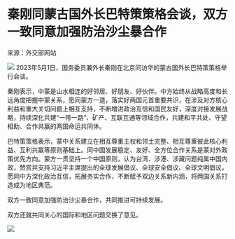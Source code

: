 # 秦刚同蒙古国外长巴特策策格会谈，双方一致同意加强防治沙尘暴合作

来源：外交部网站

![](https://inews.gtimg.com/om_bt/Ox5Cc_TznxAlwx1KAqbLhE4ejF3dpjGQUU9JYURGWmxLsAA/1000)
2023年5月1日，国务委员兼外长秦刚在北京同访华的蒙古国外长巴特策策格举行会谈。

秦刚表示，中蒙是山水相连的好邻居、好朋友、好伙伴。中方始终从战略高度和长远角度把握中蒙关系，愿同蒙方一道，落实好两国元首重要共识，在涉及对方核心利益和重大关切问题上相互支持，不断增进政治互信和国民友好，深度对接发展战略，持续深化共建“一带一路”、矿产、互联互通等领域合作，共建和平共处、守望相助、合作共赢的两国命运共同体。

巴特策策格表示，蒙中关系建立在相互尊重主权和领土完整、相互尊重彼此核心利益、互利共赢等原则基础上。同中国发展稳定、友好、全方位合作关系是蒙对外政策优先方向。蒙方一贯坚持一个中国原则，认为台湾、涉港、涉藏问题纯属中国内政，赞赏并支持习近平主席提出的全球发展倡议、全球安全倡议、全球文明倡议，愿同中方深化政治互信，拓展务实合作，不断赋予双边关系新内涵，将两国关系打造成为地区典范。

双方一致同意加强防治沙尘暴合作，共同推进可持续发展。

双方还就共同关心的国际和地区问题交换了意见。

![](https://inews.gtimg.com/om_bt/OrNf96Qi7bmQy8YcrOC3xCKvC8877XicYPJWclOYqZRcAAA/1000)

